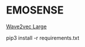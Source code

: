 # EMOSENSE
[Wave2vec Large](https://dl.fbaipublicfiles.com/fairseq/wav2vec/wav2vec_large.pt)

pip3 install -r requirements.txt
